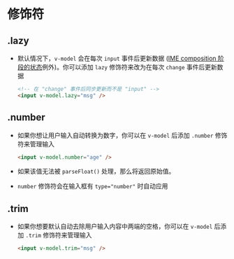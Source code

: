 # 修饰符

## .lazy

  - 默认情况下，`v-model` 会在每次 `input` 事件后更新数据 ([IME composition 阶段的状态](https://staging-cn.vuejs.org/guide/essentials/forms.html#vmodel-ime-tip "IME composition 阶段的状态")例外)。你可以添加 `lazy` 修饰符来改为在每次 `change` 事件后更新数据

    ```html
    <!-- 在 "change" 事件后同步更新而不是 "input" -->
    <input v-model.lazy="msg" />
    ```

## .number

  - 如果你想让用户输入自动转换为数字，你可以在 `v-model` 后添加 `.number` 修饰符来管理输入

    ```html
    <input v-model.number="age" />
    ```

  - 如果该值无法被 `parseFloat()` 处理，那么将返回原始值。

  - `number` 修饰符会在输入框有 `type="number"` 时自动应用

## .trim

  - 如果你想要默认自动去除用户输入内容中两端的空格，你可以在 `v-model` 后添加 `.trim` 修饰符来管理输入

    ```html
    <input v-model.trim="msg" />
    ```
